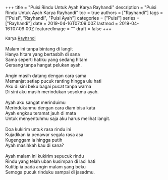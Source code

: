 +++
title = "Puisi Rindu Untuk Ayah Karya Rayhandi"
description = "Puisi Rindu Untuk Ayah Karya Rayhandi"
toc = true
authors = ["Rayhandi"]
tags = ["Puisi", "Rayhandi", "Puisi Ayah"]
categories = ["Puisi"]
series = ["Rayhandi"]
date = 2019-04-16T07:09:00Z
lastmod = 2019-04-16T07:09:00Z
featuredImage = ""
draft = false
+++

<div style="text-align: justify;">
<div style="font-size: small;">Karya <a href="/authors/rayhandi/" target="_blank">Rayhandi</a></div><br />
Malam ini tanpa bintang di langit<br />Hanya hitam yang bertasbih di sana<br />Sama seperti hatiku yang sedang hitam<br />Gersang tanpa hangat pelukan ayah.<br /><br />Angin masih datang dengan cara sama<br />Memanjat setiap pucuk ranting hingga ulu hati<br />Aku di sini beku bagai pucat tanpa warna<br />Di sini aku masih merindukan sosokmu ayah.<br /><br />Ayah aku sangat merinduimu<br />Merindukanmu dengan cara diam bisu kata<br />Ayah engkau teramat jauh di mata<br />Untuk menyentuhmu saja aku harus melihat langit.<br /><br />Doa kukirim untuk rasa rindu ini<br />Kujadikan ia penawar segala rasa asa<br />Kugenggam ia hingga putih<br />Ayah masihkah kau di sana?<br /><br />Ayah malam ini kukirim sepucuk rindu<br />Rindu yang telah uban kusimpan di laci hati<br />Kutitip ia pada angin malam yang beku<br />Semoga pucuk rinduku sampai di jasadmu.</div>
